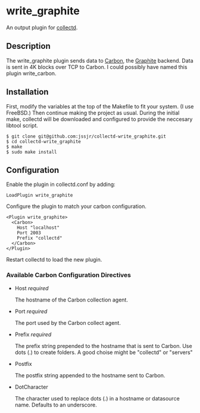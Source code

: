 write\_graphite
==============

An output plugin for [collectd](http://collectd.org).

Description
-----------

The write\_graphite plugin sends data to [Carbon](http://graphite.wikidot.com/carbon), the [Graphite](http://graphite.wikidot.com) backend. Data is sent in 4K blocks over TCP to Carbon. I could possibly have named this plugin write\_carbon.


Installation
------------

First, modify the variables at the top of the Makefile to fit your system. (I use FreeBSD.) Then continue making the project as usual. During the initial make, collectd will be downloaded and configured to provide the neccesary libtool script.

    $ git clone git@github.com:jssjr/collectd-write_graphite.git
    $ cd collectd-write_graphite
    $ make
    $ sudo make install


Configuration
-------------

Enable the plugin in collectd.conf by adding:

    LoadPlugin write_graphite

Configure the plugin to match your carbon configuration.

    <Plugin write_graphite>
      <Carbon>
        Host "localhost"
        Port 2003
        Prefix "collectd"
      </Carbon>
    </Plugin>

Restart collectd to load the new plugin.

### Available Carbon Configuration Directives

*    Host *required*

     The hostname of the Carbon collection agent.

*    Port *required*

     The port used by the Carbon collect agent.

*    Prefix *required*

     The prefix string prepended to the hostname that is sent to Carbon. Use dots (.) to create folders. A good choise might be "collectd" or "servers"

*    Postfix

     The postfix string appended to the hostname sent to Carbon.

*    DotCharacter

     The character used to replace dots (.) in a hostname or datasource name. Defaults to an underscore.
